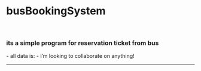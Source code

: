 # busBookingSystem

&nbsp;

<h3> its a simple program for reservation ticket from bus</h3>
- all data is:
- I’m looking to collaborate on anything!

--- 
